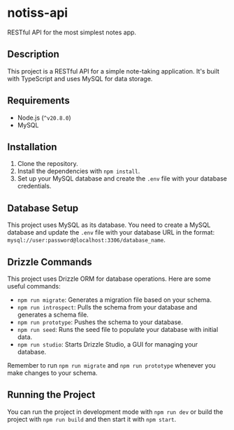 # notiss-api

RESTful API for the most simplest notes app.

## Description

This project is a RESTful API for a simple note-taking application. It's built with TypeScript and uses MySQL for data storage.

## Requirements

- Node.js (`^v20.8.0`)
- MySQL

## Installation

1. Clone the repository.
2. Install the dependencies with `npm install`.
3. Set up your MySQL database and create the `.env` file with your database credentials.

## Database Setup

This project uses MySQL as its database. You need to create a MySQL database and update the `.env` file with your database URL in the format: `mysql://user:password@localhost:3306/database_name`.

## Drizzle Commands

This project uses Drizzle ORM for database operations. Here are some useful commands:

- `npm run migrate`: Generates a migration file based on your schema.
- `npm run introspect`: Pulls the schema from your database and generates a schema file.
- `npm run prototype`: Pushes the schema to your database.
- `npm run seed`: Runs the seed file to populate your database with initial data.
- `npm run studio`: Starts Drizzle Studio, a GUI for managing your database.

Remember to run `npm run migrate` and `npm run prototype` whenever you make changes to your schema.

## Running the Project

You can run the project in development mode with `npm run dev` or build the project with `npm run build` and then start it with `npm start`.

